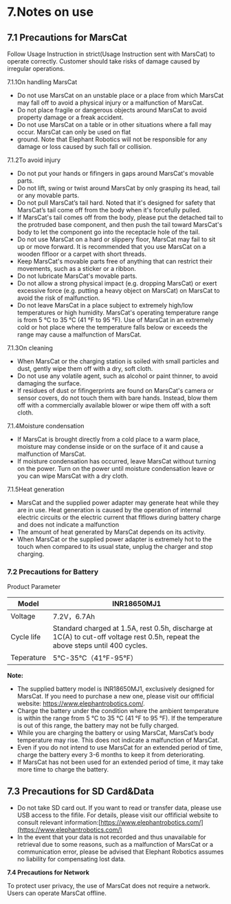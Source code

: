 # 7.Notes on use

## 7.1 Precautions for MarsCat

Follow Usage Instruction in strict(Usage Instruction sent with MarsCat) to operate correctly. Customer should take risks of damage caused by irregular operations.

7.1.1On handling MarsCat

- Do not use MarsCat on an unstable place or a place from which MarsCat may fall off to avoid a physical injury or a malfunction of MarsCat.
- Do not place fragile or dangerous objects around MarsCat to avoid property damage or a freak accident.
- Do not use MarsCat on a table or in other situations where a fall may occur. MarsCat can only be used on flat
- ground. Note that Elephant Robotics will not be responsible for any damage or loss caused by such fall or collision.

7.1.2To avoid injury

- Do not put your hands or fifingers in gaps around MarsCat's movable parts.
- Do not lift, swing or twist around MarsCat by only grasping its head, tail or any movable parts.
- Do not pull MarsCat’s tail hard. Noted that it's designed for safety that MarsCat’s tail come off from the body when it's forcefully pulled.
- If MarsCat's tail comes off from the body, please put the detached tail to the protruded base component, and then push the tail toward MarsCat's body to let the component go into the receptacle hole of the tail.
- Do not use MarsCat on a hard or slippery floor, MarsCat may fail to sit up or move forward. It is recommended that you use MarsCat on a wooden flfloor or a carpet with short threads.
- Keep MarsCat's movable parts free of anything that can restrict their movements, such as a sticker or a ribbon.
- Do not lubricate MarsCat's movable parts.
- Do not allow a strong physical impact (e.g. dropping MarsCat) or exert excessive force (e.g. putting a heavy object on MarsCat) on MarsCat to avoid the risk of malfunction.
- Do not leave MarsCat in a place subject to extremely high/low temperatures or high humidity. MarsCat's operating temperature range is from 5 °C to 35 °C (41 °F to 95 °F). Use of MarsCat in an extremely cold or hot place where the temperature falls below or exceeds the range may cause a malfunction of MarsCat.

7.1.3On cleaning

- When MarsCat or the charging station is soiled with small particles and dust, gently wipe them off with a dry, soft cloth.
- Do not use any volatile agent, such as alcohol or paint thinner, to avoid damaging the surface.
- If residues of dust or fifingerprints are found on MarsCat's camera or sensor covers, do not touch them with bare hands. Instead, blow them off with a commercially available blower or wipe them off with a soft cloth.

7.1.4Moisture condensation

- If MarsCat is brought directly from a cold place to a warm place, moisture may condense inside or on the surface of it and cause a malfunction of MarsCat.
- If moisture condensation has occurred, leave MarsCat without turning on the power. Turn on the power until moisture condensation leave or you can wipe MarsCat with a dry cloth.

7.1.5Heat generation

- MarsCat and the supplied power adapter may generate heat while they are in use. Heat generation is caused by the operation of internal electric circuits or the electric current that flflows during battery charge and does not indicate a malfunction
- The amount of heat generated by MarsCat depends on its activity.
- When MarsCat or the supplied power adapter is extremely hot to the touch when compared to its usual state, unplug the charger and stop charging.

### 7.2 Precautions for Battery

Product Parameter

| Model      | INR18650MJ1                                                  |
| ---------- | ------------------------------------------------------------ |
| Voltage    | 7.2V，6.7Ah                                                  |
| Cycle life | Standard charged at 1.5A, rest 0.5h, discharge at 1C(A) to cut-off voltage rest 0.5h, repeat the above steps until 400 cycles. |
| Teperature | 5°C-35°C（41°F-95°F）                                        |

**Note:**

- The supplied battery model is INR18650MJ1, exclusively designed for MarsCat. If you need to purchase a new one, please visit our offificial website: https://www.elephantrobotics.com/.
- Charge the battery under the condition where the ambient temperature is within the range from 5 °C to 35 °C (41 °F to 95 °F). If the temperature is out of this range, the battery may not be fully charged.
- While you are charging the battery or using MarsCat, MarsCat’s body temperature may rise. This does not indicate a malfunction of MarsCat.
- Even if you do not intend to use MarsCat for an extended period of time, charge the battery every 3-6 months to keep it from deteriorating.
- If MarsCat has not been used for an extended period of time, it may take more time to charge the battery.

## 7.3 Precautions for SD Card&Data

- Do not take SD card out. If you want to read or transfer data, please use USB access to the fifile. For details, please visit our offificial website to consult relevant information:[https://www.elephantrobotics.com/](https://www.elephantrobotics.com/)
- In the event that your data is not recorded and thus unavailable for retrieval due to some reasons, such as a malfunction of MarsCat or a communication error, please be advised that Elephant Robotics assumes no liability for compensating lost data.

**7.4 Precautions for Network**

To protect user privacy, the use of MarsCat does not require a network. Users can operate MarsCat offline.
